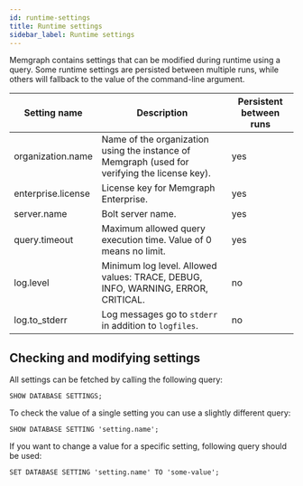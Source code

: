 ```yaml
---
id: runtime-settings
title: Runtime settings
sidebar_label: Runtime settings
---
```


Memgraph contains settings that can be modified during runtime using a query.
Some runtime settings are persisted between multiple runs, while others will
fallback to the value of the command-line argument. 

| Setting name   | Description    | Persistent between runs |
| -------------- | -------------- | ----------------------- |
| organization.name | Name of the organization using the instance of Memgraph (used for verifying the license key). | yes |
| enterprise.license | License key for Memgraph Enterprise. | yes |
| server.name | Bolt server name. | yes |
| query.timeout | Maximum allowed query execution time. Value of 0 means no limit. | yes |
| log.level | Minimum log level. Allowed values: TRACE, DEBUG, INFO, WARNING, ERROR, CRITICAL. | no |
| log.to_stderr | Log messages go to `stderr` in addition to `logfiles`. | no |

## Checking and modifying settings

All settings can be fetched by calling the following query:
```opencypher
SHOW DATABASE SETTINGS;
```

To check the value of a single setting you can use a slightly different query:
```opencypher
SHOW DATABASE SETTING 'setting.name';
```

If you want to change a value for a specific setting, following query should be used:
```opencypher
SET DATABASE SETTING 'setting.name' TO 'some-value';
```
